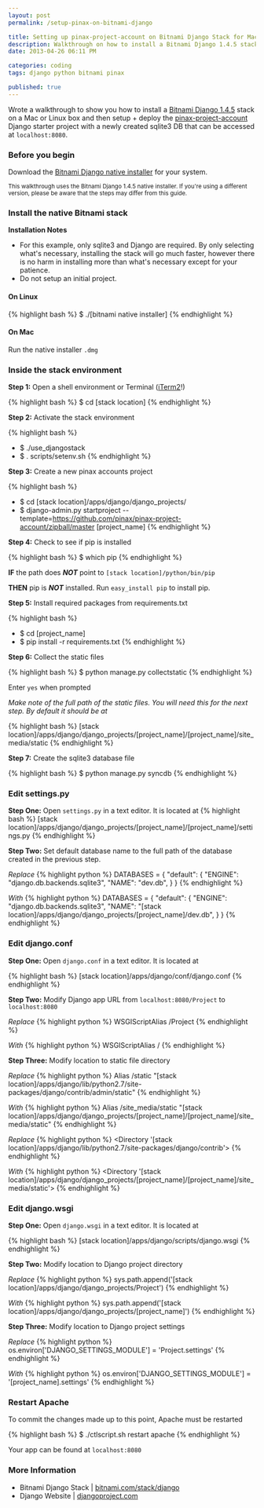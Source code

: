 ```yaml
---
layout: post
permalink: /setup-pinax-on-bitnami-django

title: Setting up pinax-project-account on Bitnami Django Stack for Mac/Linux
description: Walkthrough on how to install a Bitnami Django 1.4.5 stack on Mac/Linux and then setup + deploy the pinax-project-account starter project to the stack
date: 2013-04-26 06:11 PM

categories: coding
tags: django python bitnami pinax

published: true
---
```


Wrote a walkthrough to show you how to install a [Bitnami Django 1.4.5](http://bitnami.com/stack/django) stack on a Mac or Linux box and then setup + deploy the [pinax-project-account](https://github.com/pinax/pinax-project-account) Django starter project with a newly created sqlite3 DB that can be accessed at `localhost:8080`.

<!--more Check it out after the jump!-->


### Before you begin

Download the [Bitnami Django native installer](http://bitnami.com/stack/django/installer) for your system.

<small>This walkthrough uses the Bitnami Django 1.4.5 native installer. If you're using a different version, please be aware that the steps may differ from this guide.</small>


### Install the native Bitnami stack

**Installation Notes**

- For this example, only sqlite3 and Django are required. By only selecting what's necessary, installing the stack will go much faster, however there is no harm in installing more than what's necessary except for your patience.
- Do not setup an initial project.

#### On Linux

{% highlight bash %}
$ ./[bitnami native installer]
{% endhighlight %}

#### On Mac

Run the native installer `.dmg`


### Inside the stack environment

**Step 1:** Open a shell environment or Terminal (<a href="http://www.iterm2.com/">iTerm2</a>!)

{% highlight bash %}
$ cd [stack location]
{% endhighlight %}

**Step 2:** Activate the stack environment

{% highlight bash %}
- $ ./use_djangostack
- $ . scripts/setenv.sh
{% endhighlight %}

**Step 3:** Create a new pinax accounts project

{% highlight bash %}
- $ cd [stack location]/apps/django/django_projects/
- $ django-admin.py startproject --template=https://github.com/pinax/pinax-project-account/zipball/master [project_name]
{% endhighlight %}

**Step 4:** Check to see if pip is installed

{% highlight bash %}
$ which pip
{% endhighlight %}

**IF** the path does _**NOT**_ point to `[stack location]/python/bin/pip`

**THEN** pip is _**NOT**_ installed. Run `easy_install pip` to install pip.

**Step 5:** Install required packages from requirements.txt

{% highlight bash %}
- $ cd [project_name]
- $ pip install -r requirements.txt
{% endhighlight %}

**Step 6:** Collect the static files

{% highlight bash %}
$ python manage.py collectstatic
{% endhighlight %}

Enter `yes` when prompted

_Make note of the full path of the static files. You will need this for the next step. By default it should be at_

{% highlight bash %}
[stack location]/apps/django/django_projects/[project_name]/[project_name]/site_media/static
{% endhighlight %}

**Step 7:** Create the sqlite3 database file

{% highlight bash %}
$ python manage.py syncdb
{% endhighlight %}


### Edit settings.py

**Step One:** Open `settings.py` in a text editor. It is located at
{% highlight bash %}
[stack location]/apps/django/django_projects/[project_name]/[project_name]/settings.py
{% endhighlight %}

**Step Two:** Set default database name to the full path of the database created in the previous step.

_Replace_
{% highlight python %}
DATABASES = {
    "default": {
    "ENGINE": "django.db.backends.sqlite3",
    "NAME": "dev.db",
    }
}
{% endhighlight %}

_With_
{% highlight python %}
DATABASES = {
    "default": {
    "ENGINE": "django.db.backends.sqlite3",
    "NAME": "[stack location]/apps/django/django_projects/[project_name]/dev.db",
    }
}
{% endhighlight %}


### Edit django.conf

**Step One:** Open `django.conf` in a text editor. It is located at

{% highlight bash %}
[stack location]/apps/django/conf/django.conf
{% endhighlight %}

**Step Two:** Modify Django app URL from `localhost:8080/Project` to `localhost:8080`

_Replace_
{% highlight python %}
WSGIScriptAlias /Project
{% endhighlight %}

_With_
{% highlight python %}
WSGIScriptAlias /
{% endhighlight %}

**Step Three:** Modify location to static file directory

_Replace_
{% highlight python %}
Alias /static "[stack location]/apps/django/lib/python2.7/site-packages/django/contrib/admin/static"
{% endhighlight %}

_With_
{% highlight python %}
Alias /site_media/static "[stack location]/apps/django/django_projects/[project_name]/[project_name]/site_media/static"
{% endhighlight %}

_Replace_
{% highlight python %}
<Directory '[stack location]/apps/django/lib/python2.7/site-packages/django/contrib'>
{% endhighlight %}

_With_
{% highlight python %}
<Directory '[stack location]/apps/django/django_projects/[project_name]/[project_name]/site_media/static'>
{% endhighlight %}


### Edit django.wsgi

**Step One:** Open `django.wsgi` in a text editor. It is located at

{% highlight bash %}
[stack location]/apps/django/scripts/django.wsgi
{% endhighlight %}

**Step Two:** Modify location to Django project directory

_Replace_
{% highlight python %}
sys.path.append('[stack location]/apps/django/django_projects/Project')
{% endhighlight %}

_With_
{% highlight python %}
sys.path.append('[stack location]/apps/django/django_projects/[project_name]')
{% endhighlight %}

**Step Three:** Modify location to Django project settings

_Replace_
{% highlight python %}
os.environ['DJANGO_SETTINGS_MODULE'] = 'Project.settings'
{% endhighlight %}

_With_
{% highlight python %}
os.environ['DJANGO_SETTINGS_MODULE'] = '[project_name].settings'
{% endhighlight %}


### Restart Apache

To commit the changes made up to this point, Apache must be restarted

{% highlight bash %}
$ ./ctlscript.sh restart apache
{% endhighlight %}

Your app can be found at `localhost:8080`

### More Information

- Bitnami Django Stack | [bitnami.com/stack/django](http://bitnami.com/stack/django)
- Django Website | [djangoproject.com](https://www.djangoproject.com/)